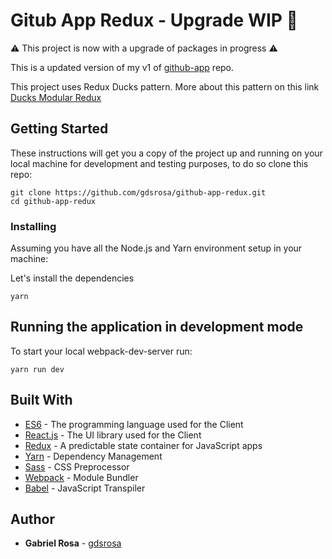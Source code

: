 # Gitub App Redux - Upgrade WIP 🚧

⚠️ This project is now with a upgrade of packages in progress ⚠️

This is a updated version of my v1 of [github-app](https://github.com/gdsrosa/github-app) repo.

This project uses Redux Ducks pattern. More about this pattern on this link [Ducks Modular Redux](https://github.com/erikras/ducks-modular-redux)

## Getting Started

These instructions will get you a copy of the project up and running on your local machine for development and testing purposes, to do so clone this repo:

```
git clone https://github.com/gdsrosa/github-app-redux.git
cd github-app-redux
```

### Installing

Assuming you have all the Node.js and Yarn environment setup in your machine:

Let's install the dependencies

```
yarn
```

## Running the application in development mode

To start your local webpack-dev-server run:

```
yarn run dev
```

## Built With

- [ES6](http://es6-features.org/#Constants) - The programming language used for the Client
- [React.js](https://reactjs.org/) - The UI library used for the Client
- [Redux](https://redux.js.org/) - A predictable state container for JavaScript apps
- [Yarn](https://yarnpkg.com/en/) - Dependency Management
- [Sass](https://sass-lang.com/guide) - CSS Preprocessor
- [Webpack](https://webpack.js.org) - Module Bundler
- [Babel](https:/v/babeljs.io/) - JavaScript Transpiler

## Author

- **Gabriel Rosa** - [gdsrosa](https://github.com/gdsrosa)
